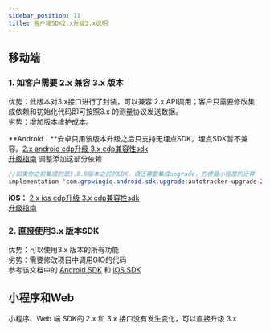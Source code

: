 ```yaml
---
sidebar_position: 11
title: 客户端SDK2.x升级3.x说明
---
```


## 移动端
### 1. 如客户需要 2.x 兼容 3.x 版本
优势：此版本对3.x接口进行了封装，可以兼容 2.x API调用；客户只需要修改集成依赖和初始化代码即可按照3.x 的测量协议发送数据。<br/>
劣势：增加版本维护成本。

**Android：**安卓只用该版本升级之后只支持无埋点SDK，埋点SDK暂不兼容。[2.x android cdp升级 3.x cdp兼容性sdk](https://github.com/growingio/growingio-sdk-android-autotracker-upgrade)<br/>
[升级指南](https://github.com/growingio/growingio-sdk-android-autotracker-upgrade/wiki/Autotracker-upgrade-2to3-cdp-%E4%BD%BF%E7%94%A8%E6%8C%87%E5%8D%97)
调整添加这部分依赖
    
```java
//如果你之前集成的是3.0.0版本之前的SDK，请还需要集成upgrade，方便最小程度的迁移
implementation 'com.growingio.android.sdk.upgrade:autotracker-upgrade-2to3-cdp:1.1.0'
```

**iOS：** [2.x ios cdp升级 3.x cdp兼容性sdk](https://github.com/growingio/growingio-sdk-ios-autotracker-upgrade)<br/>
[升级指南](https://github.com/growingio/growingio-sdk-ios-autotracker-upgrade/wiki/Autotracker-upgrade-2to3-cdp-%E4%BD%BF%E7%94%A8%E6%8C%87%E5%8D%97)

### 2. 直接使用3.x 版本SDK
优势：可以使用3.x 版本的所有功能<br/>
劣势：需要修改项目中调用GIO的代码<br/>
参考该文档中的 [Android SDK](/docs/3.x/android) 和 [iOS SDK](/docs/3.x/ios)

## 小程序和Web 
小程序、Web 端 SDK的 2.x 和 3.x 接口没有发生变化，可以直接升级 3.x
